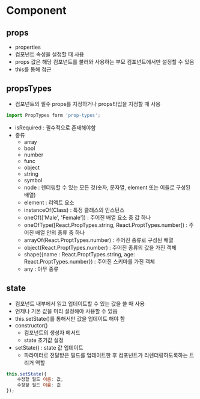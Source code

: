 # Component

## props
- properties
- 컴포넌트 속성을 설정할 때 사용
- props 값은 해당 컴포넌트를 불러와 사용하는 부모 컴포넌트에서만 설정할 수 있음
- this를 통해 접근

## propsTypes
- 컴포넌트의 필수 props를 지정하거나 props타입을 지정할 때 사용

```js
import PropTypes form 'prop-types';
```
- isRequired : 필수적으로 존재해야함
- 종류
	- array
	- bool
	- number
	- func
	- object
	- string
	- symbol
	- node : 렌더링할 수 있는 모든 것(숫자, 문자열, element 또는 이들로 구성된 배열)
	- element : 리액트 요소
	- instanceOf(Class) : 특정 클래스의 인스턴스
	- oneOf(['Male', 'Female']) : 주어진 배열 요소 중 값 하나
	- oneOfType([React.PropTypes.string, React.ProptTypes.number]) :  주어진 배열 안의 종류 중 하나
	- arrayOf(React.ProptTypes.number) : 주어진 종류로 구성된 배열
	- object(React.ProptTypes.number) : 주어진 종류의 값을 가진 객체
	- shape({name : React.ProptTypes.string, age: React.ProptTypes.number}) : 주어진 스키마를 가진 객체
	- any : 아무 종류 

## state
- 컴포넌트 내부에서 읽고 업데이트할 수 있는 값을 쓸 때 사용
- 언제나 기본 값을 미리 설정해야 사용할 수 있음
- this.setState()를 통해서만 값을 업데이트 해야 함
- constructor()
	- 컴포넌트의 생성자 메서드
	- state 초기값 설정
- setState() : state 값 업데이트
	- 파라미터로 전달받은 필드를 업데이트한 후 컴포넌트가 리렌더링하도록하는 트리거 역할
```js
this.setState({
	수정할 필드 이름: 값,
	수정할 필드 이름: 값
});
```

